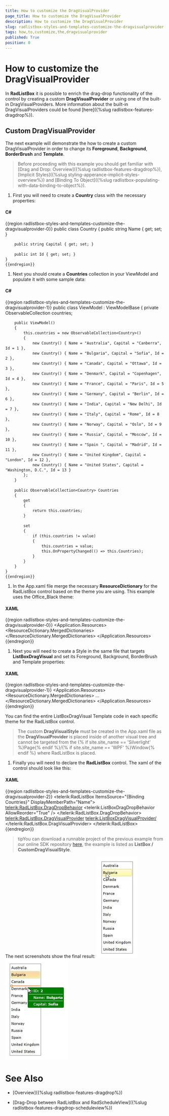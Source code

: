 ```yaml
---
title: How to customize the DragVisualProvider
page_title: How to customize the DragVisualProvider
description: How to customize the DragVisualProvider
slug: radlistbox-styles-and-templates-customize-the-dragvisualprovider
tags: how,to,customize,the,dragvisualprovider
published: True
position: 0
---
```


# How to customize the DragVisualProvider



In __RadListBox__ it is possible to enrich the drag-drop functionality of the control by creating a custom __DragVisualProvider__ or using one of the built-in DragVisualProviders. More information about the built-in DragVisualProviders could be found [here]({%slug radlistbox-features-dragdrop%}).
      

## Custom DragVisualProvider

The next example will demonstrate the how to create a custom DragVisualProvider in order to change its __Foreground__, __Background__, __BorderBrush__ and __Template__.

>Before proceeding with this example you should get familiar with [Drag and Drop: Overview]({%slug radlistbox-features-dragdrop%}), [Implicit Styles]({%slug styling-apperance-implicit-styles-overview%}) and [Binding To Object]({%slug radlistbox-populating-with-data-binding-to-object%}).
          

1. First you will need to create a __Country__ class with the necessary properties:
            

#### __C#__

{{region radlistbox-styles-and-templates-customize-the-dragvisualprovider-0}}
	public class Country
	{
		public string Name { get; set; }
	
		public string Capital { get; set; }
	
		public int Id { get; set; }
	} 
	{{endregion}}



1. Next you should create a __Countries__ collection in your ViewModel and populate it with some sample data:
            

#### __C#__

{{region radlistbox-styles-and-templates-customize-the-dragvisualprovider-1}}
	public class ViewModel : ViewModelBase
	{
		private ObservableCollection<Country> countries;
	
		public ViewModel()
		{
			this.countries = new ObservableCollection<Country>()
			{
				new Country() { Name = "Australia", Capital = "Canberra", Id = 1 },
				new Country() { Name = "Bulgaria", Capital = "Sofia", Id = 2 },
				new Country() { Name = "Canada", Capital = "Ottawa", Id = 3 },
				new Country() { Name = "Denmark", Capital = "Copenhagen", Id = 4 },
				new Country() { Name = "France", Capital = "Paris", Id = 5 },
				new Country() { Name = "Germany", Capital = "Berlin", Id = 6 },
				new Country() { Name = "India", Capital = "New Delhi", Id = 7 },
				new Country() { Name = "Italy", Capital = "Rome", Id = 8 },
				new Country() { Name = "Norway", Capital = "Oslo", Id = 9 },
				new Country() { Name = "Russia", Capital = "Moscow", Id = 10 },
				new Country() { Name = "Spain ", Capital = "Madrid", Id = 11 },
				new Country() { Name = "United Kingdom", Capital = "London", Id = 12 },
				new Country() { Name = "United States", Capital = "Washington, D.C.", Id = 13 }
			};
		}
	
		public ObservableCollection<Country> Countries
		{
			get
			{
				return this.countries;
			}
	
			set
			{
				if (this.countries != value)
				{
					this.countries = value;
					this.OnPropertyChanged(() => this.Countries);
				}
			}
		}
	}
	{{endregion}}



1. In the App.xaml file merge the necessary __ResourceDictionary__ for the RadListBox control based on the theme you are using. This example uses the Office_Black theme:
            

#### __XAML__

{{region radlistbox-styles-and-templates-customize-the-dragvisualprovider-0}}
	<Application.Resources>
		<ResourceDictionary>
			<ResourceDictionary.MergedDictionaries>
				<ResourceDictionary Source="/Telerik.Windows.Themes.Office_Black;component/Themes/System.Windows.xaml"/>
				<ResourceDictionary Source="/Telerik.Windows.Themes.Office_Black;component/Themes/Telerik.Windows.Controls.xaml"/>
			</ResourceDictionary.MergedDictionaries>
		</ResourceDictionary>
	</Application.Resources>
	{{endregion}}



1. Next you will need to create a Style in the same file that targets __ListBoxDragVisual__ and set its Foreground, Background, BorderBrush and Template properties:
            

#### __XAML__

{{region radlistbox-styles-and-templates-customize-the-dragvisualprovider-1}}
	<Application.Resources>
	    <ResourceDictionary>
	        <ResourceDictionary.MergedDictionaries>
	            ...
	        </ResourceDictionary.MergedDictionaries>
	        <Style TargetType="telerikDragDrop:ListBoxDragVisual" BasedOn="{StaticResource DragVisualStyle}">
		        <Setter Property="Foreground" Value="White"/>
		        <Setter Property="BorderBrush" Value="DarkGreen"/>
		        <Setter Property="Background" Value="Green"/>
		        <Setter Property="Template">
			        <Setter.Value>
				        <ControlTemplate TargetType="telerikDragDrop:DragVisual">
					        <Grid>
						        <VisualStateManager.VisualStateGroups>
							        ...
						        </VisualStateManager.VisualStateGroups>
						        ...
						        <Border Margin="0 0 4 4" Padding="{TemplateBinding BorderThickness}">
							        <Grid Margin="2, 0, 2, 0">
								        ...
								        <Grid.RowDefinitions>
									        <RowDefinition Height="20"/>
									        <RowDefinition Height="Auto"/>
									        <RowDefinition Height="20"/>
									        <RowDefinition Height="Auto"/>
									        <RowDefinition Height="20"/>
								        </Grid.RowDefinitions>
								        ...
								        <StackPanel Orientation="Horizontal" Margin="15, 0, 0, 0" Grid.Row="0" VerticalAlignment="Center">
									        <TextBlock Text="ID: "/>
									        <TextBlock Text="{Binding Content.Id, RelativeSource={RelativeSource TemplatedParent}}"
										        FontWeight="Bold"/>
								        </StackPanel>
								        <Border Background="White" Height="1" Grid.Row="1"/>
								        <StackPanel Orientation="Horizontal" Margin="15, 0, 0, 0" Grid.Row="2" VerticalAlignment="Center">
									        <TextBlock Text="Name: "/>
									        <TextBlock Text="{Binding Content.Name, RelativeSource={RelativeSource TemplatedParent}}"
										        FontWeight="Bold"/>
								        </StackPanel>
								        <Border Background="White" Height="1" Grid.Row="3"/>
								        <StackPanel Orientation="Horizontal" Margin="15, 0, 0, 0" Grid.Row="4" VerticalAlignment="Center">
									        <TextBlock Text="Capital: "/>
									        <TextBlock Text="{Binding Content.Capital, RelativeSource={RelativeSource TemplatedParent}}"
										        FontWeight="Bold"/>
								        </StackPanel>
							        </Grid>
				        </ControlTemplate>
			        </Setter.Value>
		        </Setter>
	        </Style>
	    </ResourceDictionary>
	</Application.Resources>
	{{endregion}}

You can find the entire ListBoxDragVisual Template code in each specific theme for the RadListBox control.
            

>The custom __DragVisualStyle__ must be created in the App.xaml file as the __DragVisualProvider__ is placed
                inside of another visual tree and cannot be targeted from the {% if site.site_name == 'Silverlight' %}Page{% endif %}/{% if site.site_name == 'WPF' %}Window{% endif %} where RadListBox is placed.
              

1. Finally you will need to declare the __RadListBox__ control. The xaml of the control should look like this:
            

#### __XAML__

{{region radlistbox-styles-and-templates-customize-the-dragvisualprovider-2}}
	<telerik:RadListBox ItemsSource="{Binding Countries}" 
						DisplayMemberPath="Name">
		<telerik:RadListBox.DragDropBehavior>
			<telerik:ListBoxDragDropBehavior AllowReorder="True" />
		</telerik:RadListBox.DragDropBehavior>
		<telerik:RadListBox.DragVisualProvider>
			<telerik:ListBoxDragVisualProvider/>
		</telerik:RadListBox.DragVisualProvider>
	</telerik:RadListBox>
	{{endregion}}



>tipYou can download a runnable project of the previous example from our online SDK repository
            [here](https://github.com/telerik/xaml-sdk), the example is listed as __ListBox / CustomDragVisualStyle__.
          

The next screenshots show the final result:
          ![radlistbox-styles-and-templates-customize-the-dragvisualprovider-1](images/radlistbox-styles-and-templates-customize-the-dragvisualprovider-1.jpg)![radlistbox-styles-and-templates-customize-the-dragvisualprovider-2](images/radlistbox-styles-and-templates-customize-the-dragvisualprovider-2.jpg)

# See Also

 * [Overview]({%slug radlistbox-features-dragdrop%})

 * [Drag-Drop between RadListBox and RadScheduleView]({%slug radlistbox-features-dragdrop-scheduleview%})
